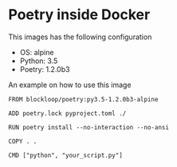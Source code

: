 Poetry inside Docker
====================

This images has the following configuration

- OS: alpine
- Python: 3.5
- Poetry: 1.2.0b3

An example on how to use this image

```
FROM blockloop/poetry:py3.5-1.2.0b3-alpine

ADD poetry.lock pyproject.toml ./

RUN poetry install --no-interaction --no-ansi

COPY . .

CMD ["python", "your_script.py"]
```
